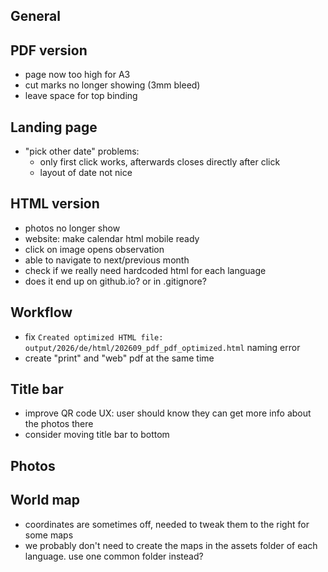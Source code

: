 ## General

## PDF version
+ page now too high for A3
+ cut marks no longer showing (3mm bleed)
+ leave space for top binding

## Landing page
+ "pick other date" problems:
  + only first click works, afterwards closes directly after click
  + layout of date not nice

## HTML version
+ photos no longer show
+ website: make calendar html mobile ready
+ click on image opens observation
+ able to navigate to next/previous month
+ check if we really need hardcoded html for each language
+ does it end up on github.io? or in .gitignore?

## Workflow
+ fix `Created optimized HTML file: output/2026/de/html/202609_pdf_pdf_optimized.html` naming error
+ create "print" and "web" pdf at the same time

## Title bar
+ improve QR code UX: user should know they can get more info about the photos there
+ consider moving title bar to bottom

## Photos

## World map
+ coordinates are sometimes off, needed to tweak them to the right for some maps
+ we probably don't need to create the maps in the assets folder of each language. use one common folder instead?
